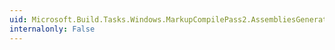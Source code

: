 ```yaml
---
uid: Microsoft.Build.Tasks.Windows.MarkupCompilePass2.AssembliesGeneratedDuringBuild
internalonly: False
---
```

